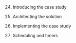 24. Introducing the case study

25. Architecting the solution

26. Implementing the case study

27. Scheduling and timers